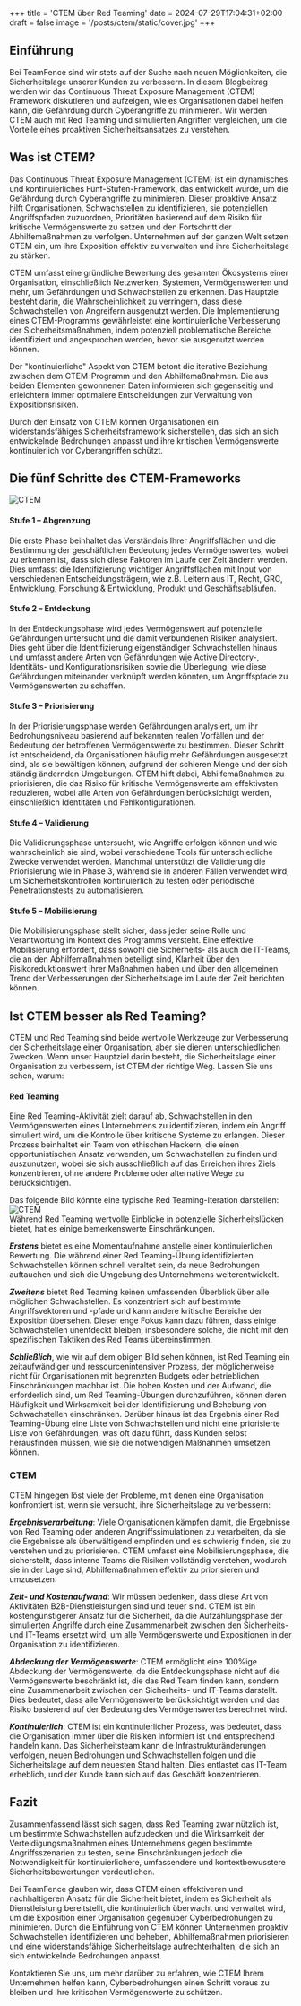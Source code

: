 +++
title = 'CTEM über Red Teaming'
date = 2024-07-29T17:04:31+02:00
draft = false
image = '/posts/ctem/static/cover.jpg'
+++


## Einführung

Bei TeamFence sind wir stets auf der Suche nach neuen Möglichkeiten, die Sicherheitslage unserer Kunden zu verbessern. In diesem Blogbeitrag werden wir das Continuous Threat Exposure Management (CTEM) Framework diskutieren und aufzeigen, wie es Organisationen dabei helfen kann, die Gefährdung durch Cyberangriffe zu minimieren. Wir werden CTEM auch mit Red Teaming und simulierten Angriffen vergleichen, um die Vorteile eines proaktiven Sicherheitsansatzes zu verstehen.

## Was ist CTEM?

Das Continuous Threat Exposure Management (CTEM) ist ein dynamisches und kontinuierliches Fünf-Stufen-Framework, das entwickelt wurde, um die Gefährdung durch Cyberangriffe zu minimieren. Dieser proaktive Ansatz hilft Organisationen, Schwachstellen zu identifizieren, sie potenziellen Angriffspfaden zuzuordnen, Prioritäten basierend auf dem Risiko für kritische Vermögenswerte zu setzen und den Fortschritt der Abhilfemaßnahmen zu verfolgen. Unternehmen auf der ganzen Welt setzen CTEM ein, um ihre Exposition effektiv zu verwalten und ihre Sicherheitslage zu stärken.

CTEM umfasst eine gründliche Bewertung des gesamten Ökosystems einer Organisation, einschließlich Netzwerken, Systemen, Vermögenswerten und mehr, um Gefährdungen und Schwachstellen zu erkennen. Das Hauptziel besteht darin, die Wahrscheinlichkeit zu verringern, dass diese Schwachstellen von Angreifern ausgenutzt werden. Die Implementierung eines CTEM-Programms gewährleistet eine kontinuierliche Verbesserung der Sicherheitsmaßnahmen, indem potenziell problematische Bereiche identifiziert und angesprochen werden, bevor sie ausgenutzt werden können.

Der "kontinuierliche" Aspekt von CTEM betont die iterative Beziehung zwischen dem CTEM-Programm und den Abhilfemaßnahmen. Die aus beiden Elementen gewonnenen Daten informieren sich gegenseitig und erleichtern immer optimalere Entscheidungen zur Verwaltung von Expositionsrisiken.

Durch den Einsatz von CTEM können Organisationen ein widerstandsfähiges Sicherheitsframework sicherstellen, das sich an sich entwickelnde Bedrohungen anpasst und ihre kritischen Vermögenswerte kontinuierlich vor Cyberangriffen schützt.

## Die fünf Schritte des CTEM-Frameworks

![CTEM](static/steps.png)

#### Stufe 1 – Abgrenzung

Die erste Phase beinhaltet das Verständnis Ihrer Angriffsflächen und die Bestimmung der geschäftlichen Bedeutung jedes Vermögenswertes, wobei zu erkennen ist, dass sich diese Faktoren im Laufe der Zeit ändern werden. Dies umfasst die Identifizierung wichtiger Angriffsflächen mit Input von verschiedenen Entscheidungsträgern, wie z.B. Leitern aus IT, Recht, GRC, Entwicklung, Forschung & Entwicklung, Produkt und Geschäftsabläufen.

#### Stufe 2 – Entdeckung

In der Entdeckungsphase wird jedes Vermögenswert auf potenzielle Gefährdungen untersucht und die damit verbundenen Risiken analysiert. Dies geht über die Identifizierung eigenständiger Schwachstellen hinaus und umfasst andere Arten von Gefährdungen wie Active Directory-, Identitäts- und Konfigurationsrisiken sowie die Überlegung, wie diese Gefährdungen miteinander verknüpft werden könnten, um Angriffspfade zu Vermögenswerten zu schaffen.

#### Stufe 3 – Priorisierung

In der Priorisierungsphase werden Gefährdungen analysiert, um ihr Bedrohungsniveau basierend auf bekannten realen Vorfällen und der Bedeutung der betroffenen Vermögenswerte zu bestimmen. Dieser Schritt ist entscheidend, da Organisationen häufig mehr Gefährdungen ausgesetzt sind, als sie bewältigen können, aufgrund der schieren Menge und der sich ständig ändernden Umgebungen. CTEM hilft dabei, Abhilfemaßnahmen zu priorisieren, die das Risiko für kritische Vermögenswerte am effektivsten reduzieren, wobei alle Arten von Gefährdungen berücksichtigt werden, einschließlich Identitäten und Fehlkonfigurationen.

#### Stufe 4 – Validierung

Die Validierungsphase untersucht, wie Angriffe erfolgen können und wie wahrscheinlich sie sind, wobei verschiedene Tools für unterschiedliche Zwecke verwendet werden. Manchmal unterstützt die Validierung die Priorisierung wie in Phase 3, während sie in anderen Fällen verwendet wird, um Sicherheitskontrollen kontinuierlich zu testen oder periodische Penetrationstests zu automatisieren.

#### Stufe 5 – Mobilisierung

Die Mobilisierungsphase stellt sicher, dass jeder seine Rolle und Verantwortung im Kontext des Programms versteht. Eine effektive Mobilisierung erfordert, dass sowohl die Sicherheits- als auch die IT-Teams, die an den Abhilfemaßnahmen beteiligt sind, Klarheit über den Risikoreduktionswert ihrer Maßnahmen haben und über den allgemeinen Trend der Verbesserungen der Sicherheitslage im Laufe der Zeit berichten können.

## Ist CTEM besser als Red Teaming?

CTEM und Red Teaming sind beide wertvolle Werkzeuge zur Verbesserung der Sicherheitslage einer Organisation, aber sie dienen unterschiedlichen Zwecken. Wenn unser Hauptziel darin besteht, die Sicherheitslage einer Organisation zu verbessern, ist CTEM der richtige Weg. Lassen Sie uns sehen, warum:

#### Red Teaming

Eine Red Teaming-Aktivität zielt darauf ab, Schwachstellen in den Vermögenswerten eines Unternehmens zu identifizieren, indem ein Angriff simuliert wird, um die Kontrolle über kritische Systeme zu erlangen. Dieser Prozess beinhaltet ein Team von ethischen Hackern, die einen opportunistischen Ansatz verwenden, um Schwachstellen zu finden und auszunutzen, wobei sie sich ausschließlich auf das Erreichen ihres Ziels konzentrieren, ohne andere Probleme oder alternative Wege zu berücksichtigen.

Das folgende Bild könnte eine typische Red Teaming-Iteration darstellen:
![CTEM](static/red-gantt.png)
<br>
Während Red Teaming wertvolle Einblicke in potenzielle Sicherheitslücken bietet, hat es einige bemerkenswerte Einschränkungen.

***Erstens*** bietet es eine Momentaufnahme anstelle einer kontinuierlichen Bewertung. Die während einer Red Teaming-Übung identifizierten Schwachstellen können schnell veraltet sein, da neue Bedrohungen auftauchen und sich die Umgebung des Unternehmens weiterentwickelt.

***Zweitens*** bietet Red Teaming keinen umfassenden Überblick über alle möglichen Schwachstellen. Es konzentriert sich auf bestimmte Angriffsvektoren und -pfade und kann andere kritische Bereiche der Exposition übersehen. Dieser enge Fokus kann dazu führen, dass einige Schwachstellen unentdeckt bleiben, insbesondere solche, die nicht mit den spezifischen Taktiken des Red Teams übereinstimmen.

***Schließlich***, wie wir auf dem obigen Bild sehen können, ist Red Teaming ein zeitaufwändiger und ressourcenintensiver Prozess, der möglicherweise nicht für Organisationen mit begrenzten Budgets oder betrieblichen Einschränkungen machbar ist. Die hohen Kosten und der Aufwand, die erforderlich sind, um Red Teaming-Übungen durchzuführen, können deren Häufigkeit und Wirksamkeit bei der Identifizierung und Behebung von Schwachstellen einschränken. Darüber hinaus ist das Ergebnis einer Red Teaming-Übung eine Liste von Schwachstellen und nicht eine priorisierte Liste von Gefährdungen, was oft dazu führt, dass Kunden selbst herausfinden müssen, wie sie die notwendigen Maßnahmen umsetzen können.

### CTEM

CTEM hingegen löst viele der Probleme, mit denen eine Organisation konfrontiert ist, wenn sie versucht, ihre Sicherheitslage zu verbessern:

***Ergebnisverarbeitung***: Viele Organisationen kämpfen damit, die Ergebnisse von Red Teaming oder anderen Angriffssimulationen zu verarbeiten, da sie die Ergebnisse als überwältigend empfinden und es schwierig finden, sie zu verstehen und zu priorisieren. CTEM umfasst eine Mobilisierungsphase, die sicherstellt, dass interne Teams die Risiken vollständig verstehen, wodurch sie in der Lage sind, Abhilfemaßnahmen effektiv zu priorisieren und umzusetzen.

***Zeit- und Kostenaufwand***: Wir müssen bedenken, dass diese Art von Aktivitäten B2B-Dienstleistungen sind und teuer sind. CTEM ist ein kostengünstigerer Ansatz für die Sicherheit, da die Aufzählungsphase der simulierten Angriffe durch eine Zusammenarbeit zwischen den Sicherheits- und IT-Teams ersetzt wird, um alle Vermögenswerte und Expositionen in der Organisation zu identifizieren.

***Abdeckung der Vermögenswerte***: CTEM ermöglicht eine 100%ige Abdeckung der Vermögenswerte, da die Entdeckungsphase nicht auf die Vermögenswerte beschränkt ist, die das Red Team finden kann, sondern eine Zusammenarbeit zwischen den Sicherheits- und IT-Teams darstellt. Dies bedeutet, dass alle Vermögenswerte berücksichtigt werden und das Risiko basierend auf der Bedeutung des Vermögenswertes berechnet wird.

***Kontinuierlich***: CTEM ist ein kontinuierlicher Prozess, was bedeutet, dass die Organisation immer über die Risiken informiert ist und entsprechend handeln kann. Das Sicherheitsteam kann die Infrastrukturänderungen verfolgen, neuen Bedrohungen und Schwachstellen folgen und die Sicherheitslage auf dem neuesten Stand halten. Dies entlastet das IT-Team erheblich, und der Kunde kann sich auf das Geschäft konzentrieren.

## Fazit

Zusammenfassend lässt sich sagen, dass Red Teaming zwar nützlich ist, um bestimmte Schwachstellen aufzudecken und die Wirksamkeit der Verteidigungsmaßnahmen eines Unternehmens gegen bestimmte Angriffsszenarien zu testen, seine Einschränkungen jedoch die Notwendigkeit für kontinuierlichere, umfassendere und kontextbewusstere Sicherheitsbewertungen verdeutlichen.

Bei TeamFence glauben wir, dass CTEM einen effektiveren und nachhaltigeren Ansatz für die Sicherheit bietet, indem es Sicherheit als Dienstleistung bereitstellt, die kontinuierlich überwacht und verwaltet wird, um die Exposition einer Organisation gegenüber Cyberbedrohungen zu minimieren. Durch die Einführung von CTEM können Unternehmen proaktiv Schwachstellen identifizieren und beheben, Abhilfemaßnahmen priorisieren und eine widerstandsfähige Sicherheitslage aufrechterhalten, die sich an sich entwickelnde Bedrohungen anpasst.

Kontaktieren Sie uns, um mehr darüber zu erfahren, wie CTEM Ihrem Unternehmen helfen kann, Cyberbedrohungen einen Schritt voraus zu bleiben und Ihre kritischen Vermögenswerte zu schützen.

